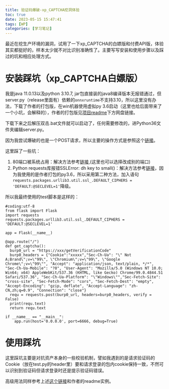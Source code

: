 ```yaml
---
title: 验证码爆破-xp_CAPTCHA挖洞体验
toc: true
date: 2023-05-15 15:47:41
tags: [WP]
categories: [学习笔记]
---
```


最近在挖生产环境的漏洞，试用了一下xp_CAPTCHA的白嫖版和付费API版，体验其实都挺好的，样本太少就不对比识别准确性了。主要写写安装和使用步骤以及踩过的坑和相应处理方式。

# 安装踩坑（xp_CAPTCHA白嫖版）

我是java 11.0.13以及python 3.10.7, jar包直接装的java8编译版本无报错通过，但server.py（release里面有）依赖的`onnxruntime`不支持3.10，所以这里没有办法，下载了作者的打包版，在win机器使用虚拟py 3.6启动（这里也给后面带来了一个小坑，会解释的），作者的打包版见[项目readme](https://github.com/smxiazi/NEW_xp_CAPTCHA)下方网盘链接。

下载下来之后解压双击.bat文件就可以启动了，任何需要修改的，进Python36文件夹编辑server.py。

因为我尝试爆破的也是一个POST请求，所以主要的操作方式是参照这个[链接](https://mp.weixin.qq.com/s/iA9XEuoTyjOAxSDoIJsm5Q)。

这里踩了一些坑：

1. 80端口被系统占用：解决方法参考[链接](https://blog.csdn.net/weixin_41377835/article/details/112302893),(这里也可以选择改成别的端口)
2. Python requests库报错SSLError: dh key to small()：解决方法参考[链接](https://blog.csdn.net/weixin_47383889/article/details/125019751)，因为我使用的是作者打包的py3.6，所以采用第二种方法，加入语句`requests.packages.urllib3.util.ssl_.DEFAULT_CIPHERS = 'DEFAULT:@SECLEVEL=1'`降级。

所以我最终使用的test脚本是这样的：

```
#coding:utf-8
from flask import Flask
import requests
requests.packages.urllib3.util.ssl_.DEFAULT_CIPHERS = 'DEFAULT:@SECLEVEL=1'

app = Flask(__name__)

@app.route("/")
def get_captcha():
  burp0_url = "https://xxx/getVerificationCode"
  burp0_headers = {"Cookie":"xxxxx","Sec-Ch-Ua": "\" Not A;Brand\";v=\"99\", \"Chromium\";v=\"99\", \"Google Chrome\";v=\"99\"", "Accept": "application/json, text/plain, */*", "Sec-Ch-Ua-Mobile": "?0", "User-Agent": "Mozilla/5.0 (Windows NT 10.0; Win64; x64) AppleWebKit/537.36 (KHTML, like Gecko) Chrome/99.0.4844.51 Safari/537.36", "Sec-Ch-Ua-Platform": "\"Windows\"","Sec-Fetch-Site": "cross-site", "Sec-Fetch-Mode": "cors", "Sec-Fetch-Dest": "empty", "Accept-Encoding": "gzip, deflate", "Accept-Language": "zh-CN,zh;q=0.9", "Connection": "close"}
  requ = requests.post(burp0_url, headers=burp0_headers, verify = False)
  print(requ.text)
  return requ.text

if __name__ == "__main__":
    app.run(host='0.0.0.0', port=6666, debug=True)
```

# 使用踩坑

这里踩坑主要是对抗资产本身的一些校验机制，譬如我遇到的是请求验证码的Cookie（放在test.py的header里）要和请求登录的包内cookie保持一致，不然可以识别到验证码但请求登录时还是提示验证码错误。

高级用法同样参考上述[这个链接](https://mp.weixin.qq.com/s/iA9XEuoTyjOAxSDoIJsm5Q)和作者的readme实例。